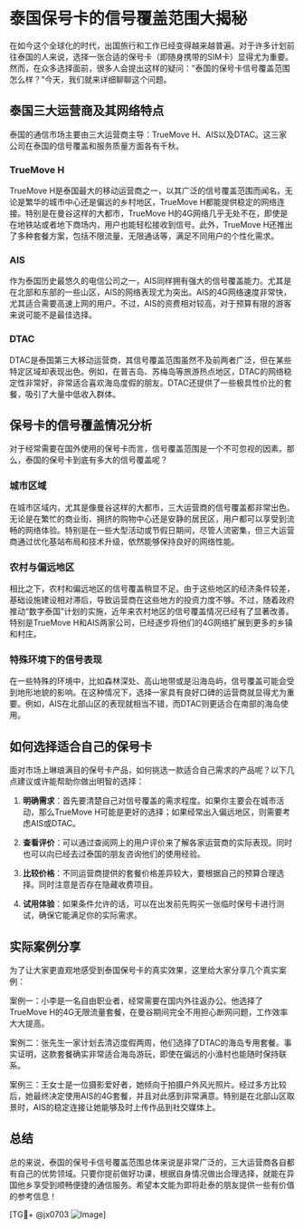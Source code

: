 # 泰国保号卡的信号覆盖范围大揭秘

在如今这个全球化的时代，出国旅行和工作已经变得越来越普遍。对于许多计划前往泰国的人来说，选择一张合适的保号卡（即随身携带的SIM卡）显得尤为重要。然而，在众多选择面前，很多人会提出这样的疑问：“泰国的保号卡信号覆盖范围怎么样？”今天，我们就来详细聊聊这个问题。

## 泰国三大运营商及其网络特点

泰国的通信市场主要由三大运营商主导：TrueMove H、AIS以及DTAC。这三家公司在泰国的信号覆盖和服务质量方面各有千秋。

### TrueMove H

TrueMove H是泰国最大的移动运营商之一，以其广泛的信号覆盖范围而闻名。无论是繁华的城市中心还是偏远的乡村地区，TrueMove H都能提供稳定的网络连接。特别是在曼谷这样的大都市，TrueMove H的4G网络几乎无处不在，即使是在地铁站或者地下商场内，用户也能轻松接收到信号。此外，TrueMove H还推出了多种套餐方案，包括不限流量、无限通话等，满足不同用户的个性化需求。

### AIS

作为泰国历史最悠久的电信公司之一，AIS同样拥有强大的信号覆盖能力。尤其是在北部和东部的一些山区，AIS的网络表现尤为突出。AIS的4G网络速度非常快，尤其适合需要高速上网的用户。不过，AIS的资费相对较高，对于预算有限的游客来说可能不是最佳选择。

### DTAC

DTAC是泰国第三大移动运营商，其信号覆盖范围虽然不及前两者广泛，但在某些特定区域却表现出色。例如，在普吉岛、苏梅岛等旅游热点地区，DTAC的网络稳定性非常好，非常适合喜欢海岛度假的朋友。DTAC还提供了一些极具性价比的套餐，吸引了大量中低收入群体。

## 保号卡的信号覆盖情况分析

对于经常需要在国外使用的保号卡而言，信号覆盖范围是一个不可忽视的因素。那么，泰国的保号卡到底有多大的信号覆盖呢？

### 城市区域

在城市区域内，尤其是像曼谷这样的大都市，三大运营商的信号覆盖都非常出色。无论是在繁忙的商业街、拥挤的购物中心还是安静的居民区，用户都可以享受到流畅的网络体验。特别是在一些大型活动或节假日期间，尽管人流密集，但三大运营商通过优化基站布局和技术升级，依然能够保持良好的网络性能。

### 农村与偏远地区

相比之下，农村和偏远地区的信号覆盖稍显不足。由于这些地区的经济条件较差，基础设施建设相对滞后，导致运营商在这些地方的投资力度不够。不过，随着政府推动“数字泰国”计划的实施，近年来农村地区的信号覆盖情况已经有了显著改善。特别是TrueMove H和AIS两家公司，已经逐步将他们的4G网络扩展到更多的乡镇和村庄。

### 特殊环境下的信号表现

在一些特殊的环境中，比如森林深处、高山地带或是沿海岛屿，信号覆盖可能会受到地形地貌的影响。在这种情况下，选择一家具有良好口碑的运营商就显得尤为重要。例如，AIS在北部山区的表现就相当不错，而DTAC则更适合在南部的海岛使用。

## 如何选择适合自己的保号卡

面对市场上琳琅满目的保号卡产品，如何挑选一款适合自己需求的产品呢？以下几点建议或许能帮助你做出明智的选择：

1. **明确需求**：首先要清楚自己对信号覆盖的需求程度。如果你主要会在城市活动，那么TrueMove H可能是更好的选择；如果经常出入偏远地区，则需要考虑AIS或DTAC。

2. **查看评价**：可以通过查阅网上的用户评价来了解各家运营商的实际表现。同时也可以向已经去过泰国的朋友咨询他们的使用经验。

3. **比较价格**：不同运营商提供的套餐价格差异较大，要根据自己的预算合理选择。同时注意是否存在隐藏收费项目。

4. **试用体验**：如果条件允许的话，可以在出发前先购买一张临时保号卡进行测试，确保它能满足你的实际需求。

## 实际案例分享

为了让大家更直观地感受到泰国保号卡的真实效果，这里给大家分享几个真实案例：

案例一：小李是一名自由职业者，经常需要在国内外往返办公。他选择了TrueMove H的4G无限流量套餐，在曼谷期间完全不用担心断网问题，工作效率大大提高。

案例二：张先生一家计划去清迈度假两周，他们选择了DTAC的海岛专用套餐。事实证明，这款套餐确实非常适合海岛游玩，即使在偏远的小渔村也能随时保持联系。

案例三：王女士是一位摄影爱好者，她倾向于拍摄户外风光照片。经过多方比较后，她最终决定使用AIS的4G套餐，并且对此感到非常满意。特别是在北部山区取景时，AIS的稳定连接让她能够及时上传作品到社交媒体上。

## 总结

总的来说，泰国的保号卡信号覆盖范围总体来说是非常广泛的，三大运营商各自都有自己的优势领域。只要你提前做好功课，根据自身情况做出合理选择，就能在异国他乡享受到顺畅便捷的通信服务。希望本文能为即将赴泰的朋友提供一些有价值的参考信息！

[TG💪+ @jx0703 ![Image](https://github.com/user-attachments/assets/dbca1d08-cadb-493c-b0ec-ad6f7a83f270)]
